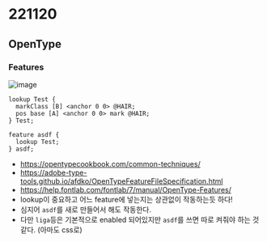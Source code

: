 # 221120
## OpenType
### Features
![image](https://user-images.githubusercontent.com/27040628/202890839-93324f02-3051-4831-93e1-b4ddbda85d03.png)
```fea
lookup Test {
  markClass [B] <anchor 0 0> @HAIR;
  pos base [A] <anchor 0 0> mark @HAIR;
} Test;

feature asdf {
  lookup Test;
} asdf;
```
- https://opentypecookbook.com/common-techniques/
- https://adobe-type-tools.github.io/afdko/OpenTypeFeatureFileSpecification.html
- https://help.fontlab.com/fontlab/7/manual/OpenType-Features/
- lookup이 중요하고 어느 feature에 넣는지는 상관없이 작동하는듯 하다!
- 심지어 `asdf`를 새로 만들어서 해도 작동한다.
- 다만 `liga`등은 기본적으로 enabled 되어있지만 `asdf`를 쓰면 따로 켜줘야 하는 것 같다. (아마도 css로)
